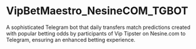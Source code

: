 # VipBetMaestro_NesineCOM_TGBOT
A sophisticated Telegram bot that daily transfers match predictions created with popular betting odds by participants of Vip Tipster on Nesine.com to Telegram, ensuring an enhanced betting experience.
